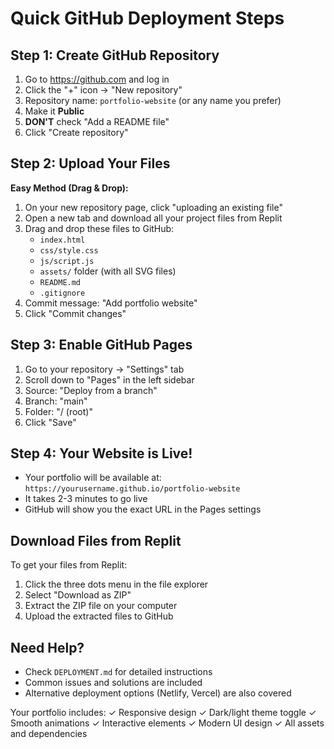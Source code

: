 # Quick GitHub Deployment Steps

## Step 1: Create GitHub Repository
1. Go to https://github.com and log in
2. Click the "+" icon → "New repository"
3. Repository name: `portfolio-website` (or any name you prefer)
4. Make it **Public**
5. **DON'T** check "Add a README file"
6. Click "Create repository"

## Step 2: Upload Your Files
**Easy Method (Drag & Drop):**
1. On your new repository page, click "uploading an existing file"
2. Open a new tab and download all your project files from Replit
3. Drag and drop these files to GitHub:
   - `index.html`
   - `css/style.css` 
   - `js/script.js`
   - `assets/` folder (with all SVG files)
   - `README.md`
   - `.gitignore`
4. Commit message: "Add portfolio website"
5. Click "Commit changes"

## Step 3: Enable GitHub Pages
1. Go to your repository → "Settings" tab
2. Scroll down to "Pages" in the left sidebar
3. Source: "Deploy from a branch"
4. Branch: "main"
5. Folder: "/ (root)"
6. Click "Save"

## Step 4: Your Website is Live!
- Your portfolio will be available at: `https://yourusername.github.io/portfolio-website`
- It takes 2-3 minutes to go live
- GitHub will show you the exact URL in the Pages settings

## Download Files from Replit
To get your files from Replit:
1. Click the three dots menu in the file explorer
2. Select "Download as ZIP"
3. Extract the ZIP file on your computer
4. Upload the extracted files to GitHub

## Need Help?
- Check `DEPLOYMENT.md` for detailed instructions
- Common issues and solutions are included
- Alternative deployment options (Netlify, Vercel) are also covered

Your portfolio includes:
✓ Responsive design
✓ Dark/light theme toggle
✓ Smooth animations
✓ Interactive elements
✓ Modern UI design
✓ All assets and dependencies